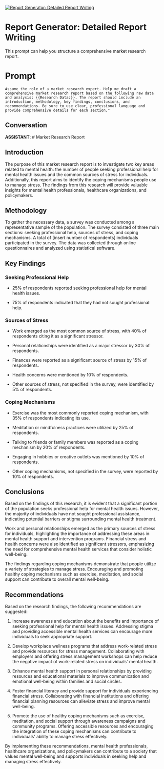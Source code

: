 
[![Report Generator: Detailed Report Writing](https://flow-prompt-covers.s3.us-west-1.amazonaws.com/icon/futuristic/futu_6.png)]()
# Report Generator: Detailed Report Writing 
This prompt can help you structure a comprehensive market research report.

# Prompt

```
Assume the role of a market research expert. Help me draft a comprehensive market research report based on the following raw data and analysis: {{Research Data:}}. The report should include an introduction, methodology, key findings, conclusions, and recommendations. Be sure to use clear, professional language and provide comprehensive details for each section."

```

## Conversation

**ASSISTANT**: # Market Research Report



## Introduction

The purpose of this market research report is to investigate two key areas related to mental health: the number of people seeking professional help for mental health issues and the common sources of stress for individuals. Additionally, this report aims to identify the coping mechanisms people use to manage stress. The findings from this research will provide valuable insights for mental health professionals, healthcare organizations, and policymakers.



## Methodology

To gather the necessary data, a survey was conducted among a representative sample of the population. The survey consisted of three main sections: seeking professional help, sources of stress, and coping mechanisms. A total of [insert number of respondents] individuals participated in the survey. The data was collected through online questionnaires and analyzed using statistical software.



## Key Findings



### Seeking Professional Help

- 25% of respondents reported seeking professional help for mental health issues.

- 75% of respondents indicated that they had not sought professional help.



### Sources of Stress

- Work emerged as the most common source of stress, with 40% of respondents citing it as a significant stressor.

- Personal relationships were identified as a major stressor by 30% of respondents.

- Finances were reported as a significant source of stress by 15% of respondents.

- Health concerns were mentioned by 10% of respondents.

- Other sources of stress, not specified in the survey, were identified by 5% of respondents.



### Coping Mechanisms

- Exercise was the most commonly reported coping mechanism, with 35% of respondents indicating its use.

- Meditation or mindfulness practices were utilized by 25% of respondents.

- Talking to friends or family members was reported as a coping mechanism by 20% of respondents.

- Engaging in hobbies or creative outlets was mentioned by 10% of respondents.

- Other coping mechanisms, not specified in the survey, were reported by 10% of respondents.



## Conclusions

Based on the findings of this research, it is evident that a significant portion of the population seeks professional help for mental health issues. However, the majority of individuals have not sought professional assistance, indicating potential barriers or stigma surrounding mental health treatment.



Work and personal relationships emerged as the primary sources of stress for individuals, highlighting the importance of addressing these areas in mental health support and intervention programs. Financial stress and health concerns were also identified as significant stressors, emphasizing the need for comprehensive mental health services that consider holistic well-being.



The findings regarding coping mechanisms demonstrate that people utilize a variety of strategies to manage stress. Encouraging and promoting healthy coping mechanisms such as exercise, meditation, and social support can contribute to overall mental well-being.



## Recommendations

Based on the research findings, the following recommendations are suggested:



1. Increase awareness and education about the benefits and importance of seeking professional help for mental health issues. Addressing stigma and providing accessible mental health services can encourage more individuals to seek appropriate support.



2. Develop workplace wellness programs that address work-related stress and provide resources for stress management. Collaborating with employers and offering stress management workshops can help reduce the negative impact of work-related stress on individuals' mental health.



3. Enhance mental health support in personal relationships by providing resources and educational materials to improve communication and emotional well-being within families and social circles.



4. Foster financial literacy and provide support for individuals experiencing financial stress. Collaborating with financial institutions and offering financial planning resources can alleviate stress and improve mental well-being.



5. Promote the use of healthy coping mechanisms such as exercise, meditation, and social support through awareness campaigns and community programs. Offering accessible resources and encouraging the integration of these coping mechanisms can contribute to individuals' ability to manage stress effectively.



By implementing these recommendations, mental health professionals, healthcare organizations, and policymakers can contribute to a society that values mental well-being and supports individuals in seeking help and managing stress effectively.


